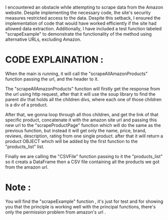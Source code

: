 I encountered an obstacle while attempting to scrape data from the Amazon website. Despite implementing the necessary code,
the site's security measures restricted access to the data. Despite this setback, I ensured the implementation of code that
would have worked efficiently if the site had allowed data extraction. Additionally, I have included a test function labeled
"scrapeExample" to demonstrate the functionality of the method using alternative URLs, excluding Amazon.

# CODE EXPLAINATION : 

When the main is running, it will call the "scrapeAllAmazonProducts" function passing the url, and the header to it.

The "scrapeAllAmazonProducts" function will firstly get the response from the url using http request, after that it will use the 
soup library to find the parent div that holds all the children divs, where each one of those children is a div of a product.

After that, we gonna loop through all thos children, and get the link of that specific product, concatenate it with the amazon 
site url and passing this new url to the "scrapeProductPage" function which will do the same as the previous function, but instead it 
will get only the name, price, brand, reviews, description, rating from one single product. after that it will return a product 
OBJECT which will be added by the first function to the "products_list" list.

Finally we are calling the "CSVFile" function passing to it the "products_list" so it creats a DataFrame then a CSV file containing
all the products we got from the amazon url.

# Note : 
You will find the "scrapeExample" function , it's just for test and for showing you that the principle is working well with the principal
functions, there's only the permission problem from amazon's url .
